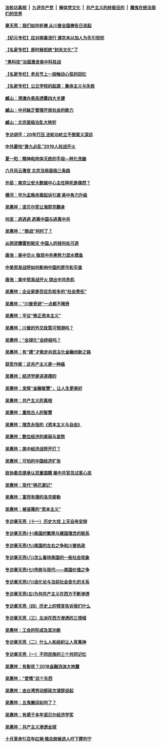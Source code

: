 ####  [法轮功真相](../../../../basic/blob/master/README.md?t=07020931) &nbsp;|&nbsp; [九评共产党](../../../../9ping.md/blob/master/README.md?t=07020931) &nbsp;|&nbsp; [解体党文化](../../../../jtdwh.md/blob/master/README.md?t=07020931)  &nbsp;|&nbsp; [共产主义的终极目的](../../../../gczydzjmd.md/blob/master/README.md?t=07020931) &nbsp;|&nbsp; [魔鬼在统治我们的世界](../../../../mgztzwmdsj.md/blob/master/README.md?t=07020931) 

#### [章天亮：我们如何祈祷 从川普全国祷告日说起](../pages/nsc423/n11944627.md?t=07020931) 

#### [【纪元专栏】应对病毒流行 渥京未以加人为先引担忧](../pages/nsc423/n11875714.md?t=07020931) 

#### [【名家专栏】是时候拒绝“封杀文化”了](../pages/nsc423/n11814093.md?t=07020931) 

#### [“黑科技”治国激发美中科技战](../pages/nsc423/n11638056.md?t=07020931) 

#### [【名家专栏】老兵节上一段触动心弦的回忆](../pages/nsc423/n11646016.md?t=07020931) 

#### [【名家专栏】公立学校的起源：集体主义与失败](../pages/nsc423/n11601833.md?t=07020931) 

#### [臧山：港澳办表态透露四大关键](../pages/nsc423/n11421628.md?t=07020931) 

#### [臧山：中共缺乏管理开放社会的能力](../pages/nsc423/n11407457.md?t=07020931) 

#### [臧山：北京面临治乱大转折](../pages/nsc423/n11406895.md?t=07020931) 

#### [专访胡平：20年打压 法轮功屹立不倒意义深远](../pages/nsc423/n11398800.md?t=07020931) 

#### [中共最怕“逢九必乱”2019人权战开火](../pages/nsc423/n11385248.md?t=07020931) 

#### [夏一阳：精神和肉体灭绝的手段—转化洗脑](../pages/nsc423/n11368250.md?t=07020931) 

#### [六月风云激变 北京当局面临三条路](../pages/nsc423/n11313668.md?t=07020931) 

#### [许茹：南京公安大数据中心主任猝死是偶然？](../pages/nsc423/n11064744.md?t=07020931) 

#### [横河：华为孟晚舟案起诉引渡 美中角力升级](../pages/nsc423/n11027230.md?t=07020931) 

#### [吴惠林：诺贝尔奖让海耶克翻身](../pages/nsc423/n10890049.md?t=07020931) 

#### [何坚：逃逃逃 逃离中国与逃离中共](../pages/nsc423/n10592891.md?t=07020931) 

#### [吴惠林：“商战”何时了？](../pages/nsc423/n10573558.md?t=07020931) 

#### [从网贷爆雷到股灾 中国人的钱何处可逃](../pages/nsc423/n10572800.md?t=07020931) 

#### [唐浩：美中交火 隐现中共黑势力混水摸鱼](../pages/nsc423/n10544040.md?t=07020931) 

#### [中美贸易战将如何影响中国的房市和币值](../pages/nsc423/n10543697.md?t=07020931) 

#### [唐浩：美中贸易战开火 烧出中共危机](../pages/nsc423/n10540126.md?t=07020931) 

#### [吴惠林：企业家是否应负较多的“社会责任”](../pages/nsc423/n10535022.md?t=07020931) 

#### [吴惠林：“川普奇迹”一点都不稀奇](../pages/nsc423/n10512808.md?t=07020931) 

#### [吴惠林：平议“修正资本主义”](../pages/nsc423/n10495724.md?t=07020931) 

#### [吴惠林：川普的外交政策可预测吗？](../pages/nsc423/n10462387.md?t=07020931) 

#### [吴惠林：“全球化”会终结吗？](../pages/nsc423/n10452838.md?t=07020931) 

#### [吴惠林：有“德”才能走向民主化金融创新之路](../pages/nsc423/n10432292.md?t=07020931) 

#### [获奖作家：这共产主义是一种癌](../pages/nsc423/n10431541.md?t=07020931) 

#### [吴惠林：经济学是讲道德的](../pages/nsc423/n10398014.md?t=07020931) 

#### [吴惠林：发挥“金融智慧”，让人生更美好](../pages/nsc423/n10375019.md?t=07020931) 

#### [吴惠林：共产主义的真相](../pages/nsc423/n10351394.md?t=07020931) 

#### [吴惠林：重拾古人的智慧](../pages/nsc423/n10337691.md?t=07020931) 

#### [吴惠林：理念永恒的《资本主义与自由》](../pages/nsc423/n10316274.md?t=07020931) 

#### [吴惠林：数位经济的美丽与哀愁](../pages/nsc423/n10292946.md?t=07020931) 

#### [吴惠林：美中经济战将开打？](../pages/nsc423/n10258825.md?t=07020931) 

#### [吴惠林：可怕的中国经济扩张](../pages/nsc423/n10219147.md?t=07020931) 

#### [政协委员提承认双重国籍 揭中共官员过客心态](../pages/nsc423/n10208809.md?t=07020931) 

#### [吴惠林：现代“桃花源记”](../pages/nsc423/n10185234.md?t=07020931) 

#### [吴惠林：富而有德的洛克斐勒](../pages/nsc423/n10142264.md?t=07020931) 

#### [吴惠林：被诬蔑的“资本主义”](../pages/nsc423/n10124816.md?t=07020931) 

#### [专访章天亮（十一）历史大戏 上天自有安排](../pages/nsc423/n10094905.md?t=07020931) 

#### [专访章天亮(十)美国的繁荣与建国理念的联系](../pages/nsc423/n10094899.md?t=07020931) 

#### [专访章天亮(九)美国的左右之争和川普执政](../pages/nsc423/n10094889.md?t=07020931) 

#### [专访章天亮(八)怎么看待美国的一些社会现象](../pages/nsc423/n10094857.md?t=07020931) 

#### [专访章天亮(七)传统与现代——美国价值之争](../pages/nsc423/n10093140.md?t=07020931) 

#### [专访章天亮(六)进化论与当前社会变化的关系](../pages/nsc423/n10092036.md?t=07020931) 

#### [专访章天亮(五)为何共产主义在西方不断渗透](../pages/nsc423/n10083620.md?t=07020931) 

#### [专访章天亮（四）历史上的预言告诉我们什么](../pages/nsc423/n10083606.md?t=07020931) 

#### [专访章天亮（三）左派在西方渗透的三领域](../pages/nsc423/n10081115.md?t=07020931) 

#### [吴惠林：工会的形成及其功能](../pages/nsc423/n10080633.md?t=07020931) 

#### [专访章天亮（二）什么人和组织让人背离神](../pages/nsc423/n10076637.md?t=07020931) 

#### [专访章天亮（一）不同民族的三个共同记忆](../pages/nsc423/n10074188.md?t=07020931) 

#### [吴惠林：有影呒？2018金融泡沫大地震](../pages/nsc423/n10040534.md?t=07020931) 

#### [吴惠林：“爱情”这个东西](../pages/nsc423/n10019423.md?t=07020931) 

#### [吴惠林：由台湾劳动部政次请辞说起](../pages/nsc423/n9979679.md?t=07020931) 

#### [吴惠林：五鬼搬运如何了？](../pages/nsc423/n9925338.md?t=07020931) 

#### [吴惠林：有感于本年诺贝尔经济学奖](../pages/nsc423/n9871883.md?t=07020931) 

#### [吴惠林：共产主义渗透全球](../pages/nsc423/n9812748.md?t=07020931) 

#### [十月革命引百年红祸 俄总统候选人吁下葬列宁](../pages/nsc423/n9810182.md?t=07020931) 

